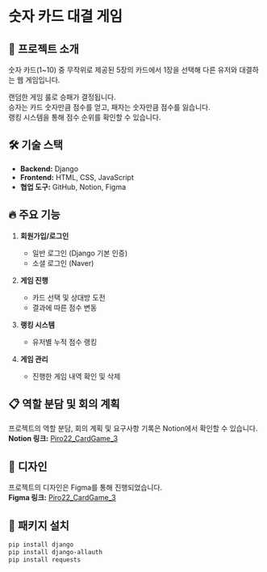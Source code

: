# 숫자 카드 대결 게임

## 📌 프로젝트 소개
숫자 카드(1~10) 중 무작위로 제공된 5장의 카드에서 1장을 선택해 다른 유저와 대결하는 웹 게임입니다.

랜덤한 게임 룰로 승패가 결정됩니다.   
승자는 카드 숫자만큼 점수를 얻고, 패자는 숫자만큼 점수를 잃습니다.   
랭킹 시스템을 통해 점수 순위를 확인할 수 있습니다.  

## 🛠️ 기술 스택
- **Backend:** Django  
- **Frontend:** HTML, CSS, JavaScript  
- **협업 도구:** GitHub, Notion, Figma  

## 🔥 주요 기능
1. **회원가입/로그인**
   - 일반 로그인 (Django 기본 인증)
   - 소셜 로그인 (Naver)

2. **게임 진행**
   - 카드 선택 및 상대방 도전
   - 결과에 따른 점수 변동

3. **랭킹 시스템**
   - 유저별 누적 점수 랭킹

4. **게임 관리**
   - 진행한 게임 내역 확인 및 삭제

## 📋 역할 분담 및 회의 계획
프로젝트의 역할 분담, 회의 계획 및 요구사항 기록은 Notion에서 확인할 수 있습니다.  
**Notion 링크:** [Piro22_CardGame_3](https://www.notion.so/Piro22_CardGame_3-17dba5296cf980d190f3feea58520e2b?pvs=4)

## 🎨 디자인
프로젝트의 디자인은 Figma를 통해 진행되었습니다.  
**Figma 링크:** [Piro22_CardGame_3](https://www.figma.com/design/L6GtIDSITqP5cYUvThW5wk/Piro22_CardGame_3?node-id=0-1&t=sjXjOawUbrcCdvyx-1)

## 🚀 패키지 설치
```bash
pip install django
pip install django-allauth
pip install requests
